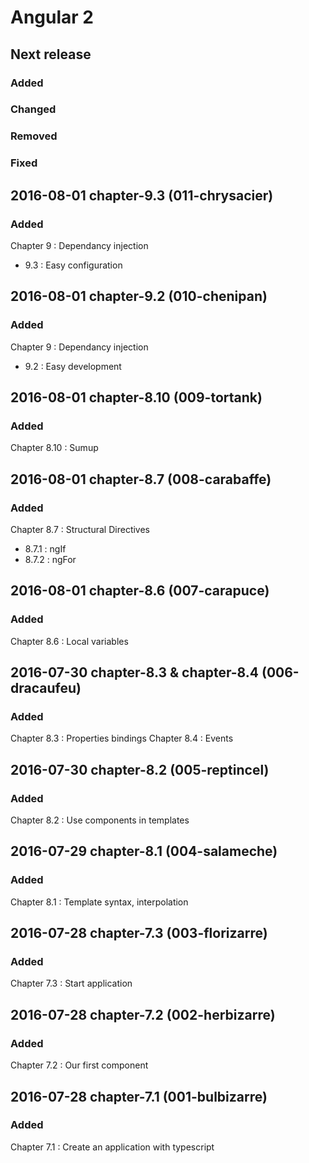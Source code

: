 # Angular 2

## Next release

### Added

### Changed

### Removed

### Fixed

## 2016-08-01 chapter-9.3 (011-chrysacier)

### Added

Chapter 9 : Dependancy injection
 * 9.3 : Easy configuration
 
## 2016-08-01 chapter-9.2 (010-chenipan)

### Added

Chapter 9 : Dependancy injection
 * 9.2 : Easy development

## 2016-08-01 chapter-8.10 (009-tortank)

### Added

Chapter 8.10 : Sumup

## 2016-08-01 chapter-8.7 (008-carabaffe)

### Added

Chapter 8.7 : Structural Directives
 * 8.7.1 : ngIf
 * 8.7.2 : ngFor

## 2016-08-01 chapter-8.6 (007-carapuce)

### Added

Chapter 8.6 : Local variables

## 2016-07-30 chapter-8.3 & chapter-8.4 (006-dracaufeu)

### Added

Chapter 8.3 : Properties bindings
Chapter 8.4 : Events

## 2016-07-30 chapter-8.2 (005-reptincel)

### Added

Chapter 8.2 : Use components in templates

## 2016-07-29 chapter-8.1 (004-salameche)

### Added

Chapter 8.1 : Template syntax, interpolation

## 2016-07-28 chapter-7.3 (003-florizarre)

### Added

Chapter 7.3 : Start application

## 2016-07-28 chapter-7.2 (002-herbizarre)

### Added

Chapter 7.2 : Our first component

## 2016-07-28 chapter-7.1 (001-bulbizarre)

### Added

Chapter 7.1 : Create an application with typescript

